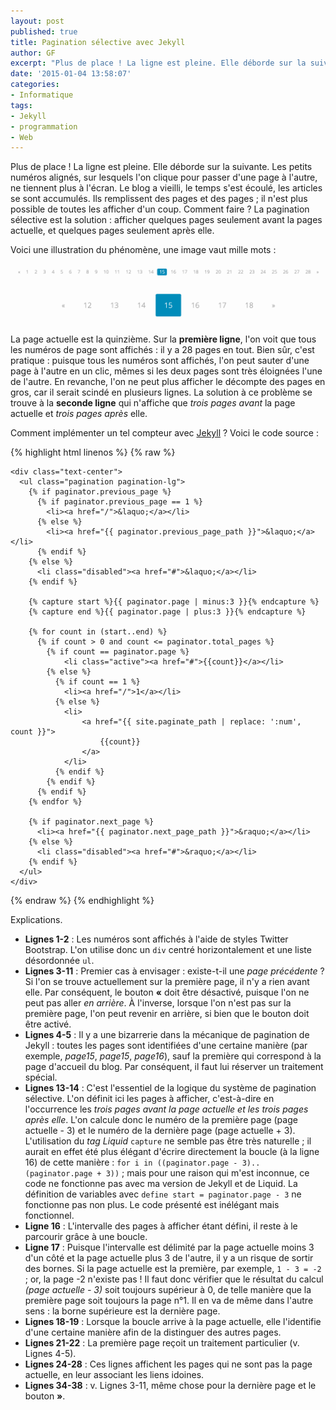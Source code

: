 ```yaml
---
layout: post
published: true
title: Pagination sélective avec Jekyll
author: GF
excerpt: "Plus de place ! La ligne est pleine. Elle déborde sur la suivante. Les petits numéros alignés, sur lesquels l'on clique pour passer d'une page à l'autre, ne tiennent plus à l'écran. Le blog a vieilli, le temps s'est écoulé, les articles se sont accumulés. Ils remplissent des pages et des pages ; il n'est plus possible de toutes les afficher d'un coup. Comment faire ? La pagination sélective est la solution : afficher quelques pages seulement avant la pages actuelle, et quelques pages seulement après elle."
date: '2015-01-04 13:58:07'
categories:
- Informatique
tags:
- Jekyll
- programmation
- Web
---
```


Plus de place ! La ligne est pleine. Elle déborde sur la suivante. Les petits numéros alignés, sur lesquels l'on clique pour passer d'une page à l'autre, ne tiennent plus à l'écran. Le blog a vieilli, le temps s'est écoulé, les articles se sont accumulés. Ils remplissent des pages et des pages ; il n'est plus possible de toutes les afficher d'un coup. Comment faire ? La pagination sélective est la solution : afficher quelques pages seulement avant la pages actuelle, et quelques pages seulement après elle.

Voici une illustration du phénomène, une image vaut mille mots :

![Illustration](/public/posts/2015-01-04-pagination-selective-avec-jekyll/paginations.png "Illustration")

La page actuelle est la quinzième. Sur la **première ligne**, l'on voit que tous les numéros de page sont affichés : il y a 28 pages en tout. Bien sûr, c'est pratique : puisque tous les numéros sont affichés, l'on peut sauter d'une page à l'autre en un clic, mêmes si les deux pages sont très éloignées l'une de l'autre. En revanche, l'on ne peut plus afficher le décompte des pages en gros, car il serait scindé en plusieurs lignes. La solution à ce problème se trouve à la **seconde ligne** qui n'affiche que _trois pages avant_ la page actuelle et _trois pages après_ elle.

Comment implémenter un tel compteur avec [Jekyll](http://jekyllrb.com/) ? Voici le code source :

{% highlight html linenos %}
{% raw %}

    <div class="text-center">
      <ul class="pagination pagination-lg">
        {% if paginator.previous_page %}
          {% if paginator.previous_page == 1 %}
            <li><a href="/">&laquo;</a></li>
          {% else %}
            <li><a href="{{ paginator.previous_page_path }}">&laquo;</a></li>
          {% endif %}
        {% else %}
          <li class="disabled"><a href="#">&laquo;</a></li>
        {% endif %}

        {% capture start %}{{ paginator.page | minus:3 }}{% endcapture %}
        {% capture end %}{{ paginator.page | plus:3 }}{% endcapture %}
        
        {% for count in (start..end) %}
          {% if count > 0 and count <= paginator.total_pages %}
            {% if count == paginator.page %}
                <li class="active"><a href="#">{{count}}</a></li>
            {% else %}
              {% if count == 1 %}
                <li><a href="/">1</a></li>
              {% else %}
                <li>
                    <a href="{{ site.paginate_path | replace: ':num', count }}">
                        {{count}}
                    </a>
                </li>
              {% endif %}
            {% endif %}
          {% endif %}
        {% endfor %}

        {% if paginator.next_page %}
          <li><a href="{{ paginator.next_page_path }}">&raquo;</a></li>
        {% else %}
          <li class="disabled"><a href="#">&raquo;</a></li>
        {% endif %}
      </ul>
    </div>
    
{% endraw %}
{% endhighlight %}

Explications.

- **Lignes 1-2** : Les numéros sont affichés à l'aide de styles Twitter Bootstrap. L'on utilise donc un ``div`` centré horizontalement et une liste désordonnée ``ul``.
- **Lignes 3-11** : Premier cas à envisager : existe-t-il une _page précédente_ ? Si l'on se trouve actuellement sur la première page, il n'y a rien avant elle. Par conséquent, le bouton **&laquo;** doit être désactivé, puisque l'on ne peut pas aller _en arrière_. À l'inverse, lorsque l'on n'est pas sur la première page, l'on peut revenir en arrière, si bien que le bouton doit être activé.
- **Lignes 4-5** : Il y a une bizarrerie dans la mécanique de pagination de Jekyll : toutes les pages sont identifiées d'une certaine manière (par exemple, _page15_, _page15_, _page16_), sauf la première qui correspond à la page d'accueil du blog. Par conséquent, il faut lui réserver un traitement spécial.
- **Lignes 13-14** : C'est l'essentiel de la logique du système de pagination sélective. L'on définit ici les pages à afficher, c'est-à-dire en l'occurrence les _trois pages avant la page actuelle et les trois pages après elle_. L'on calcule donc le numéro de la première page (page actuelle - 3) et le numéro de la dernière page (page actuelle + 3). L'utilisation du _tag Liquid_ ``capture`` ne semble pas être très naturelle ; il aurait en effet été plus élégant d'écrire directement la boucle (à la ligne 16) de cette manière : ``for i in ((paginator.page - 3)..(paginator.page + 3))`` ; mais pour une raison qui m'est inconnue, ce code ne fonctionne pas avec ma version de Jekyll et de Liquid. La définition de variables avec ``define start = paginator.page - 3`` ne fonctionne pas non plus. Le code présenté est inélégant mais fonctionnel.
- **Ligne 16** : L'intervalle des pages à afficher étant défini, il reste à le parcourir grâce à une boucle.
- **Ligne 17** : Puisque l'intervalle est délimité par la page actuelle moins 3 d'un côté et la page actuelle plus 3 de l'autre, il y a un risque de sortir des bornes. Si la page actuelle est la première, par exemple, ``1 - 3 = -2`` ; or, la page -2 n'existe pas ! Il faut donc vérifier que le résultat du calcul _(page actuelle - 3)_ soit toujours supérieur à 0, de telle manière que la première page soit toujours la page n°1. Il en va de même dans l'autre sens : la borne supérieure est la dernière page.
- **Lignes 18-19** : Lorsque la boucle arrive à la page actuelle, elle l'identifie d'une certaine manière afin de la distinguer des autres pages.
- **Lignes 21-22** : La première page reçoit un traitement particulier (v. Lignes 4-5).
- **Lignes 24-28** : Ces lignes affichent les pages qui ne sont pas la page actuelle, en leur associant les liens idoines.
- **Lignes 34-38** : v. Lignes 3-11, même chose pour la dernière page et le bouton **&raquo;**.